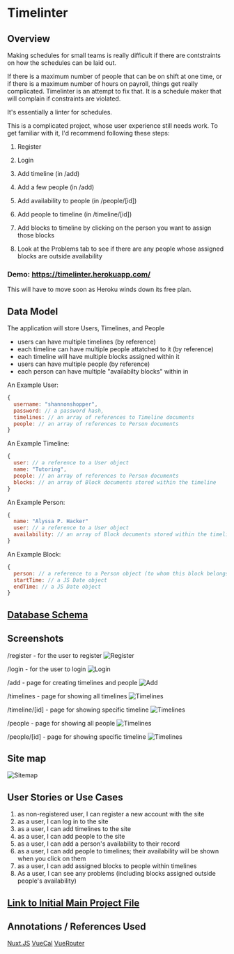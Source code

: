 # Timelinter

## Overview

Making schedules for small teams is really difficult if there are contstraints on how the schedules can be laid out.

If there is a maximum number of people that can be on shift at one time, or if there is a maximum number of hours on payroll, things get really complicated. Timelinter is an attempt to fix that. It is a schedule maker that will complain if constraints are violated.

It's essentially a linter for schedules.

This is a complicated project, whose user experience still needs work. To get familiar with it, I'd recommend following these steps:

1. Register
2. Login

3. Add timeline (in /add)
4. Add a few people (in /add)
5. Add availability to people (in /people/[id])
6. Add people to timeline (in /timeline/[id])

7. Add blocks to timeline by clicking on the person you want to assign those blocks
8. Look at the Problems tab to see if there are any people whose assigned blocks are outside availability

### Demo: https://timelinter.herokuapp.com/
This will have to move soon as Heroku winds down its free plan.

## Data Model

The application will store Users, Timelines, and People

-   users can have multiple timelines (by reference)
-   each timeline can have multiple people attatched to it (by reference)
-   each timeline will have multiple blocks assigned within it
-   users can have multiple people (by reference)
-   each person can have multiple "availabilty blocks" within in

An Example User:

```javascript
{
  username: "shannonshopper",
  password: // a password hash,
  timelines: // an array of references to Timeline documents
  people: // an array of references to Person documents
}
```

An Example Timeline:

```javascript
{
  user: // a reference to a User object
  name: "Tutoring",
  people: // an array of references to Person documents
  blocks: // an array of Block documents stored within the timeline
}
```

An Example Person:

```javascript
{
  name: "Alyssa P. Hacker"
  user: // a reference to a User object
  availability: // an array of Block documents stored within the timeline
}
```

An Example Block:

```javascript
{
  person: // a reference to a Person object (to whom this block belongs)
  startTime: // a JS Date object
  endTime: // a JS Date object
}
```

## [Database Schema](db.js)

## Screenshots

/register - for the user to register
![Register](images/register.png)

/login - for the user to login
![Login](images/login.png)

/add - page for creating timelines and people
![Add](images/add.png)

/timelines - page for showing all timelines
![Timelines](images/timelines.png)

/timeline/[id] - page for showing specific timeline
![Timelines](images/timelines_id.png)

/people - page for showing all people
![Timelines](images/people.png)

/people/[id] - page for showing specific timeline
![Timelines](images/people_id.png)

## Site map

![Sitemap](images/sitemap.png)

## User Stories or Use Cases

1. as non-registered user, I can register a new account with the site
2. as a user, I can log in to the site
3. as a user, I can add timelines to the site
4. as a user, I can add people to the site
5. as a user, I can add a person's availability to their record
6. as a user, I can add people to timelines; their availability will be shown when you click on them
7. as a user, I can add assigned blocks to people within timelines
8. As a user, I can see any problems (including blocks assigned outside people's availability)

## [Link to Initial Main Project File](app.js)

## Annotations / References Used

[Nuxt.JS](https://v3.nuxtjs.org/)
[VueCal](https://antoniandre.github.io/vue-cal/#api)
[VueRouter](https://router.vuejs.org/)
